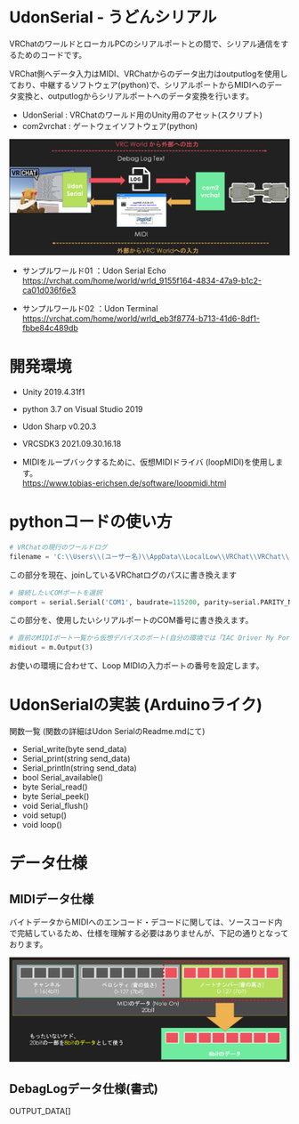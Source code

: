 # UdonSerial - うどんシリアル

VRChatのワールドとローカルPCのシリアルポートとの間で、シリアル通信をするためのコードです。

VRChat側へデータ入力はMIDI、VRChatからのデータ出力はoutputlogを使用しており、中継するソフトウェア(python)で、シリアルポートからMIDIへのデータ変換と、outputlogからシリアルポートへのデータ変換を行います。

- UdonSerial : VRChatのワールド用のUnity用のアセット(スクリプト)
- com2vrchat : ゲートウェイソフトウェア(python)

![全体図](./doc_image/image01.png "全体図")

- サンプルワールド01 ：Udon Serial Echo  
https://vrchat.com/home/world/wrld_9155f164-4834-47a9-b1c2-ca01d036f6e3

- サンプルワールド02 ：Udon Terminal  
https://vrchat.com/home/world/wrld_eb3f8774-b713-41d6-8df1-fbbe84c489db


# 開発環境

- Unity 2019.4.31f1
- python 3.7 on Visual Studio 2019
- Udon Sharp v0.20.3
- VRCSDK3 2021.09.30.16.18

- MIDIをループバックするために、仮想MIDIドライバ (loopMIDI)を使用します。  
https://www.tobias-erichsen.de/software/loopmidi.html

# pythonコードの使い方

```python
# VRChatの現行のワールドログ
filename = 'C:\\Users\\(ユーザー名)\\AppData\\LocalLow\\VRChat\\VRChat\\output_log_XX-XX-XX.txt'
```

この部分を現在、joinしているVRChatログのパスに書き換えます

```python
# 接続したいCOMポートを選択
comport = serial.Serial('COM1', baudrate=115200, parity=serial.PARITY_NONE)
```

この部分を、使用したいシリアルポートのCOM番号に書き換えます。

```python
# 直前のMIDIポート一覧から仮想デバイスのポート(自分の環境では「IAC Driver My Port」)のIDを確認して、その数値にしてください
midiout = m.Output(3)
```

お使いの環境に合わせて、Loop MIDIの入力ポートの番号を設定します。

# UdonSerialの実装 (Arduinoライク)

関数一覧 (関数の詳細はUdon SerialのReadme.mdにて)
- Serial_write(byte send_data)
- Serial_print(string send_data)
- Serial_println(string send_data)
- bool Serial_available() 
- byte Serial_read()
- byte Serial_peek()
- void Serial_flush()
- void setup()
- void loop()

# データ仕様
## MIDIデータ仕様

バイトデータからMIDIへのエンコード・デコードに関しては、ソースコード内で完結しているため、仕様を理解する必要はありませんが、下記の通りとなっております。

![MIDI仕様](./doc_image/image02.png "MIDI仕様")

## DebagLogデータ仕様(書式)

OUTPUT_DATA[]